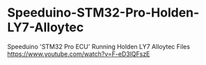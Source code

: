 # Speeduino-STM32-Pro-Holden-LY7-Alloytec
Speeduino 'STM32 Pro ECU' Running Holden LY7 Alloytec Files   
https://www.youtube.com/watch?v=F-eD3lQFszE
